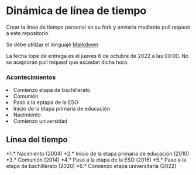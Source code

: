 # Dinámica de línea de tiempo

Crear la línea de tiempo personal en su fork y enviarla mediante pull request a este repositorio.

Se debe utilizar el lenguaje [Markdown](https://markdown.es/sintaxis-markdown/)

La fecha tope de entrega es el jueves 6 de octubre de 2022 a las 00:00. No se aceptarán pull request que excedan dicha hora.

<h3>Acontecimientos</h3>

<li>Comienzo etapa de bachillerato</li>
<li>Comunión</li>
<li>Paso a la eptapa de la ESO</li>
<li>Inicio de la etapa primaria de educación</li>
<li>Nacimiento</li>
<li>Comienzo universidad</li>

<h2>Línea del tiempo</h2>
*1.* Nacimiento (2004)
*2.* Inicio de la etapa primaria de educación (2010)
*3.* Comunión (2014)
*4.* Paso a la etapa de la ESO (2016)
*5.* Paso a la etapa de bachillerato (2020)
*6.* Comienzo etapa universitaria (2022)
